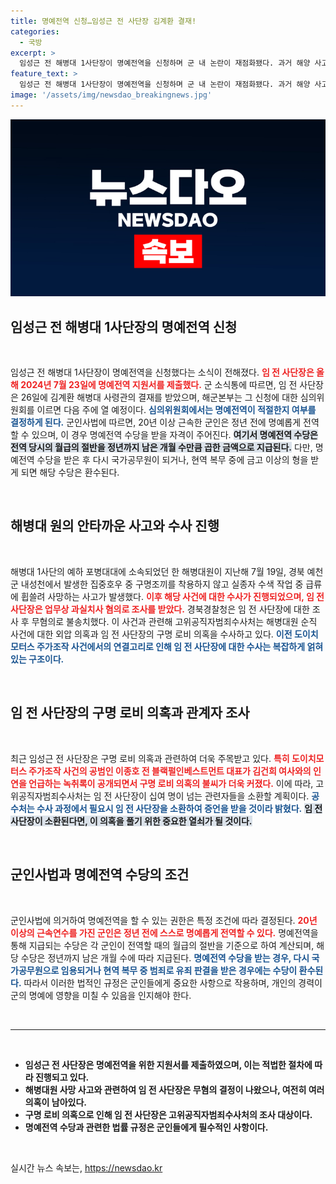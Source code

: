```yaml
---
title: 명예전역 신청…임성근 전 사단장 김계환 결재!
categories:
  - 국방
excerpt: >
  임성근 전 해병대 1사단장이 명예전역을 신청하며 군 내 논란이 재점화됐다. 과거 해양 사고로 인한 수사와 외압 의혹이 intertwined된 이 사건의 진실이 드러날까? 클릭을 통해 그 배경을 확인하세요!
feature_text: >
  임성근 전 해병대 1사단장이 명예전역을 신청하며 군 내 논란이 재점화됐다. 과거 해양 사고로 인한 수사와 외압 의혹이 intertwined된 이 사건의 진실이 드러날까? 클릭을 통해 그 배경을 확인하세요!
image: '/assets/img/newsdao_breakingnews.jpg'
---
```


<p><img src="/assets/img/newsdao_breakingnews.jpg" alt="pcversion 속보" /></p>

<h2 data-ke-size="size26">임성근 전 해병대 1사단장의 명예전역 신청</h2>

<p data-ke-size="size16">&nbsp;</p>

<p>임성근 전 해병대 1사단장이 명예전역을 신청했다는 소식이 전해졌다. <b><span style="color: #ee2323;">임 전 사단장은 올해 2024년 7월 23일에 명예전역 지원서를 제출했다.</span></b> 군 소식통에 따르면, 임 전 사단장은 26일에 김계환 해병대 사령관의 결재를 받았으며, 해군본부는 그 신청에 대한 심의위원회를 이르면 다음 주에 열 예정이다. <b><span style="color: #1a5490;">심의위원회에서는 명예전역이 적절한지 여부를 결정하게 된다.</span></b> 군인사법에 따르면, 20년 이상 근속한 군인은 정년 전에 명예롭게 전역할 수 있으며, 이 경우 명예전역 수당을 받을 자격이 주어진다. <b><span style="background-color: #21538527;">여기서 명예전역 수당은 전역 당시의 월급의 절반을 정년까지 남은 개월 수만큼 곱한 금액으로 지급된다.</span></b> 다만, 명예전역 수당을 받은 후 다시 국가공무원이 되거나, 현역 복무 중에 금고 이상의 형을 받게 되면 해당 수당은 환수된다. </p>

<p data-ke-size="size16">&nbsp;</p>

<h2 data-ke-size="size26">해병대 원의 안타까운 사고와 수사 진행</h2>

<p data-ke-size="size16">&nbsp;</p>

<p>해병대 1사단의 예하 포병대대에 소속되었던 한 해병대원이 지난해 7월 19일, 경북 예천군 내성천에서 발생한 집중호우 중 구명조끼를 착용하지 않고 실종자 수색 작업 중 급류에 휩쓸려 사망하는 사고가 발생했다. <b><span style="color: #ee2323;">이후 해당 사건에 대한 수사가 진행되었으며, 임 전 사단장은 업무상 과실치사 혐의로 조사를 받았다.</span></b> 경북경찰청은 임 전 사단장에 대한 조사 후 무혐의로 불송치했다. 이 사건과 관련해 고위공직자범죄수사처는 해병대원 순직 사건에 대한 외압 의혹과 임 전 사단장의 구명 로비 의혹을 수사하고 있다. <b><span style="color: #1a5490;">이전 도이치모터스 주가조작 사건에서의 연결고리로 인해 임 전 사단장에 대한 수사는 복잡하게 얽혀 있는 구조이다.</span></b> </p>

<p data-ke-size="size16">&nbsp;</p>

<h2 data-ke-size="size26">임 전 사단장의 구명 로비 의혹과 관계자 조사</h2>

<p data-ke-size="size16">&nbsp;</p>

<p>최근 임성근 전 사단장은 구명 로비 의혹과 관련하여 더욱 주목받고 있다. <b><span style="color: #ee2323;">특히 도이치모터스 주가조작 사건의 공범인 이종호 전 블랙펄인베스트먼트 대표가 김건희 여사와의 인연을 언급하는 녹취록이 공개되면서 구명 로비 의혹의 불씨가 더욱 커졌다.</span></b> 이에 따라, 고위공직자범죄수사처는 임 전 사단장이 십여 명이 넘는 관련자들을 소환할 계획이다. <b><span style="color: #1a5490;">공수처는 수사 과정에서 필요시 임 전 사단장을 소환하여 증언을 받을 것이라 밝혔다.</span></b> <b><span style="background-color: #21538527;">임 전 사단장이 소환된다면, 이 의혹을 풀기 위한 중요한 열쇠가 될 것이다.</span></b></p>

<p data-ke-size="size16">&nbsp;</p>

<h2 data-ke-size="size26">군인사법과 명예전역 수당의 조건</h2>

<p data-ke-size="size16">&nbsp;</p>

<p>군인사법에 의거하여 명예전역을 할 수 있는 권한은 특정 조건에 따라 결정된다. <b><span style="color: #ee2323;">20년 이상의 근속연수를 가진 군인은 정년 전에 스스로 명예롭게 전역할 수 있다.</span></b> 명예전역을 통해 지급되는 수당은 각 군인이 전역할 때의 월급의 절반을 기준으로 하여 계산되며, 해당 수당은 정년까지 남은 개월 수에 따라 지급된다. <b><span style="color: #1a5490;">명예전역 수당을 받는 경우, 다시 국가공무원으로 임용되거나 현역 복무 중 범죄로 유죄 판결을 받은 경우에는 수당이 환수된다.</span></b> 따라서 이러한 법적인 규정은 군인들에게 중요한 사항으로 작용하며, 개인의 경력이 군의 명예에 영향을 미칠 수 있음을 인지해야 한다.</p>

<p data-ke-size="size16">&nbsp;</p>

<hr>

<p data-ke-size="size16">&nbsp;</p>

<ul>
<li><b>임성근 전 사단장은 명예전역을 위한 지원서를 제출하였으며, 이는 적법한 절차에 따라 진행되고 있다.</b></li>
<li><b>해병대원 사망 사고와 관련하여 임 전 사단장은 무혐의 결정이 나왔으나, 여전히 여러 의혹이 남아있다.</b></li>
<li><b>구명 로비 의혹으로 인해 임 전 사단장은 고위공직자범죄수사처의 조사 대상이다.</b></li>
<li><b>명예전역 수당과 관련한 법률 규정은 군인들에게 필수적인 사항이다.</b></li>
</ul>

<p data-ke-size="size16">&nbsp;</p>
실시간 뉴스 속보는, <a href="https://newsdao.kr" rel="dofollow">https://newsdao.kr</a>


